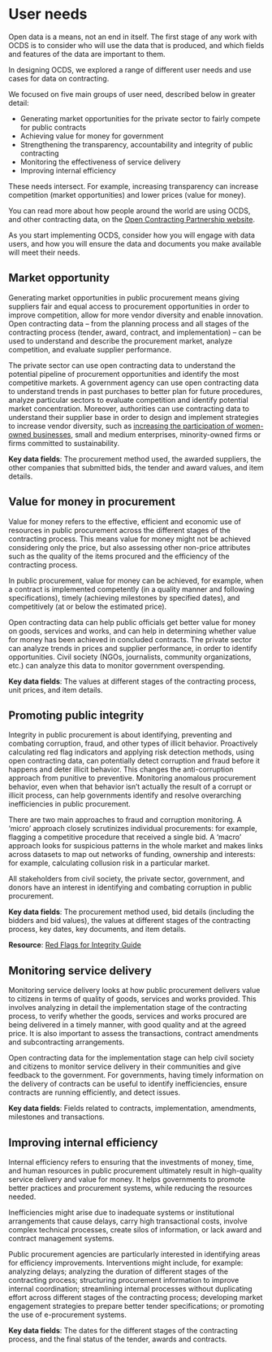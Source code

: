 # User needs

Open data is a means, not an end in itself. The first stage of any work with OCDS is to consider who will use the data that is produced, and which fields and features of the data are important to them.

In designing OCDS, we explored a range of different user needs and use cases for data on contracting. 

We focused on five main groups of user need, described below in greater detail:

* Generating market opportunities for the private sector to fairly compete for public contracts
* Achieving value for money for government
* Strengthening the transparency, accountability and integrity of public contracting
* Monitoring the effectiveness of service delivery
* Improving internal efficiency

These needs intersect. For example, increasing transparency can increase competition (market opportunities) and lower prices (value for money).

You can read more about how people around the world are using OCDS, and other contracting data, on the [Open Contracting Partnership website](https://www.open-contracting.org).

As you start implementing OCDS, consider how you will engage with data users, and how you will ensure the data and documents you make available will meet their needs. 

## Market opportunity

Generating market opportunities in public procurement means giving suppliers fair and equal access to procurement opportunities in order to improve competition, allow for more vendor diversity and enable innovation. Open contracting data – from the planning process and all stages of the contracting process (tender, award, contract, and implementation) – can be used to understand and describe the procurement market, analyze competition, and evaluate supplier performance.

The private sector can use open contracting data to understand the potential pipeline of procurement opportunities and identify the most competitive markets.  A government agency can use open contracting data to understand trends in past purchases to better plan for future procedures, analyze particular sectors to evaluate competition and identify potential market concentration. Moreover, authorities can use contracting data to understand their supplier base in order to design and implement strategies to increase vendor diversity, such as [increasing the participation of women-owned businesses](https://www.open-contracting.org/what-is-open-contracting/gender/), small and medium enterprises, minority-owned firms or firms committed to sustainability.

**Key data fields**: The procurement method used, the awarded suppliers, the other companies that submitted bids, the tender and award values, and item details.

## Value for money in procurement

Value for money refers to the effective, efficient and economic use of resources in public procurement across the different stages of the contracting process. This means value for money might not be achieved considering only the price, but also assessing other non-price attributes such as the quality of the items procured and the efficiency of the contracting process.

In public procurement, value for money can be achieved, for example, when a contract is implemented competently (in a quality manner and following specifications), timely (achieving milestones by specified dates), and competitively (at or below the estimated price).

Open contracting data can help public officials get better value for money on goods, services and works, and can help in determining whether value for money has been achieved in concluded contracts. The private sector can analyze trends in prices and supplier performance, in order to identify opportunities. Civil society (NGOs, journalists, community organizations, etc.) can analyze this data to monitor government overspending.

**Key data fields**: The values at different stages of the contracting process, unit prices, and item details.

## Promoting public integrity

Integrity in public procurement is about identifying, preventing and combating corruption, fraud, and other types of illicit behavior. Proactively calculating red flag indicators and applying risk detection methods, using open contracting data, can potentially detect corruption and fraud before it happens and deter illicit behavior. This changes the anti-corruption approach from punitive to preventive. Monitoring anomalous procurement behavior, even when that behavior isn’t actually the result of a corrupt or illicit process, can help governments identify and resolve overarching inefficiencies in public procurement.

There are two main approaches to fraud and corruption monitoring. A ‘micro’ approach closely scrutinizes individual procurements: for example, flagging a competitive procedure that received a single bid. A ‘macro’ approach looks for suspicious patterns in the whole market and makes links across datasets to map out networks of funding, ownership and interests: for example, calculating collusion risk in a particular market.

All stakeholders from civil society, the private sector, government, and donors have an interest in identifying and combating corruption in public procurement.

**Key data fields**: The procurement method used, bid details (including the bidders and bid values), the values at different stages of the contracting process, key dates, key documents, and item details.

**Resource**: [Red Flags for Integrity Guide](https://www.open-contracting.org/resources/red-flags-integrity-giving-green-light-open-data-solutions/)

## Monitoring service delivery

Monitoring service delivery looks at how public procurement delivers value to citizens in terms of quality of goods, services and works provided. This involves analyzing in detail the implementation stage of the contracting process, to verify whether the goods, services and works procured are being delivered in a timely manner, with good quality and at the agreed price. It is also important to assess the transactions, contract amendments and subcontracting arrangements.

Open contracting data for the implementation stage can help civil society and citizens to monitor service delivery in their communities and give feedback to the government. For governments, having timely information on the delivery of contracts can be useful to identify inefficiencies, ensure contracts are running efficiently, and detect issues.

**Key data fields**: Fields related to contracts, implementation, amendments, milestones and transactions.

## Improving internal efficiency

Internal efficiency refers to ensuring that the investments of money, time, and human resources in public procurement ultimately result in high-quality service delivery and value for money. It helps governments to promote better practices and procurement systems, while reducing the resources needed.

Inefficiencies might arise due to inadequate systems or institutional arrangements that cause delays, carry high transactional costs, involve complex technical processes, create silos of information, or lack award and contract management systems.

Public procurement agencies are particularly interested in identifying areas for efficiency improvements. Interventions might include, for example: analyzing delays; analyzing the duration of different stages of the contracting process; structuring procurement information to improve internal coordination; streamlining internal processes without duplicating effort across different stages of the contracting process; developing market engagement strategies to prepare better tender specifications; or promoting the use of e-procurement systems.

**Key data fields**: The dates for the different stages of the contracting process, and the final status of the tender, awards and contracts.
